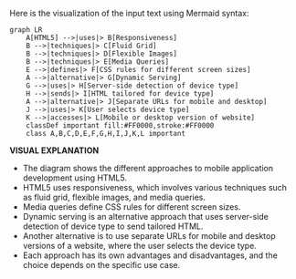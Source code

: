 Here is the visualization of the input text using Mermaid syntax:
```mermaid
graph LR
    A[HTML5] -->|uses|> B[Responsiveness]
    B -->|techniques|> C[Fluid Grid]
    B -->|techniques|> D[Flexible Images]
    B -->|techniques|> E[Media Queries]
    E -->|defines|> F[CSS rules for different screen sizes]
    A -->|alternative|> G[Dynamic Serving]
    G -->|uses|> H[Server-side detection of device type]
    H -->|sends|> I[HTML tailored for device type]
    A -->|alternative|> J[Separate URLs for mobile and desktop]
    J -->|uses|> K[User selects device type]
    K -->|accesses|> L[Mobile or desktop version of website]
    classDef important fill:#FF0000,stroke:#FF0000
    class A,B,C,D,E,F,G,H,I,J,K,L important
```
**VISUAL EXPLANATION**

* The diagram shows the different approaches to mobile application development using HTML5.
* HTML5 uses responsiveness, which involves various techniques such as fluid grid, flexible images, and media queries.
* Media queries define CSS rules for different screen sizes.
* Dynamic serving is an alternative approach that uses server-side detection of device type to send tailored HTML.
* Another alternative is to use separate URLs for mobile and desktop versions of a website, where the user selects the device type.
* Each approach has its own advantages and disadvantages, and the choice depends on the specific use case.
